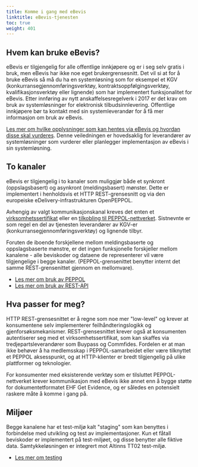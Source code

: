 ```yaml
---
title: Komme i gang med eBevis
linktitle: eBevis-tjenesten
toc: true
weight: 401
---
```


## Hvem kan bruke eBevis?

eBevis er tilgjengelig for alle offentlige innkjøpere og er i seg selv gratis i bruk, men eBevis har ikke noe eget brukergrensesnitt. Det vil si at for å bruke eBevis så må du ha en systemløsning som for eksempel et KGV (konkurransegjennomføringsverktøy, kontraktsoppfølgingsverktøy, kvalifikasjonsverktøy eller lignende) som har implementert funksjonalitet for eBevis. Etter innføring av nytt anskaffelsesregelverk i 2017 er det krav om bruk av systemløsninger for elektronisk tilbudsinnlevering. Offentlige innkjøpere bør ta kontakt med sin systemleverandør for å få mer informasjon om bruk av eBevis.

[Les mer om hvilke opplysninger som kan hentes via eBevis og hvordan disse skal vurderes](https://www.anskaffelser.no/anskaffelsesprosessen/anskaffelsesprosessen-steg-steg/konkurransegjennomforing/velge-tilbud-og-innga-avtale/vurdere-kvalifikasjoner/ebevis).
Denne veiledningen er hovedsaklig for leverandører av systemløsninger som vurderer eller planlegger implementasjon av eBevis i sin systemløsning.

## To kanaler

eBevis er tilgjengelig i to kanaler som muliggjør både et synkront (oppslagsbasert) og asynkront (meldingsbasert) mønster. Dette er implementert i henholdsvis et HTTP REST-grensesnitt og via den europeiske eDelivery-infrastrukturen OpenPEPPOL.

Avhengig av valgt kommunikasjonskanal kreves det enten et [virksomhetssertifikat](https://altinn.github.io/docs/utviklingsguider/data.altinn.no/ebevis/bruke-rest-api/#autentisering-og-autorisasjon) eller en [tilkobling til PEPPOL-nettverket](https://altinn.github.io/docs/utviklingsguider/data.altinn.no/ebevis/bruke-gjennom-peppol/). Sistnevnte er som regel en del av tjenesten leverandører av KGV-er (konkurransegjennomføringsverktøy) og lignende tilbyr.

Foruten de iboende forskjellene mellom meldingsbaserte og oppslagsbaserte mønstre, er det ingen funksjonelle forskjeller mellom kanalene - alle beviskoder og dataene de representerer vil være tilgjengelige i begge kanaler. (PEPPOL-grensenittet benytter internt det samme REST-grensenittet gjennom en mellomvare).

* [Les mer om bruk av PEPPOL](../../data.altinn.no/ebevis/bruke-gjennom-peppol/)
* [Les mer om bruk av REST-API](../../data.altinn.no/ebevis/bruke-rest-api/)

## Hva passer for meg?

HTTP REST-grensesnittet er å regne som noe mer "low-level" og krever at konsumentene selv implementerer feilhåndteringslogikk og gjenforsøksmekanismer. REST-grensesnittet krever også at konsumenten autentiserer seg med et virksomhetssertifikat, som kan skaffes via tredjepartsleverandører som Buypass og Commfides. Fordelen er at man ikke behøver å ha medlemsskap i PEPPOL-samarbeidet eller være tilknyttet et PEPPOL aksesspunkt, og at HTTP-klienter er bredt tilgjengelig på ulike plattformer og teknologier.

For konsumenter med eksisterende verktøy som er tilsluttet PEPPOL-nettverket krever kommunikasjon med eBevis ikke annet enn å bygge støtte for dokumentetformatet EHF Get Evidence, og er således en potensielt raskere måte å komme i gang på.

## Miljøer

Begge kanalene har et test-miljø kalt "staging" som kan benyttes i forbindelse med utvikling og test av implementasjoner. Kun et fåtall beviskoder er implementert på test-miljøet, og disse benytter alle fiktive data. Samtykkeløsningen er integrert mot Altinns TT02 test-miljø.

* [Les mer om testing](https://altinn.github.io/docs/utviklingsguider/data.altinn.no/ebevis/testing/)
